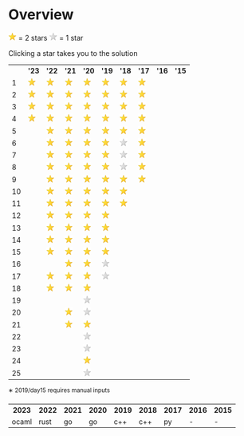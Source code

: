 # Overview

<img src="goldstar.png" width=16 height=16> = 2 stars
<img src="silverstar.png" width=16 height=16> = 1 star

Clicking a star takes you to the solution

<table>
 <tr>
  <th></th>
  <th>'23</th>
  <th>'22</th>
  <th>'21</th>
  <th>'20</th>
  <th>'19</th>
  <th>'18</th>
  <th>'17</th>
  <th>'16</th>
  <th>'15</th>
 </tr>
 <tr>
  <td>1</td>
  <td><a href=2023/day01><img src="goldstar.png" width=16 height=16></a></td>
  <td><a href=2022/day01><img src="goldstar.png" width=16 height=16></a></td>
  <td><a href=2021/day01><img src="goldstar.png" width=16 height=16></a></td>
  <td><a href=2020/day01><img src="goldstar.png" width=16 height=16></a></td>
  <td><a href=2019/day01><img src="goldstar.png" width=16 height=16></a></td>
  <td><a href=2018/day01><img src="goldstar.png" width=16 height=16></a></td>
  <td><a href=2017/day01><img src="goldstar.png" width=16 height=16></a></td>
  <td></td>
  <td></td>
 </tr>
 <tr>
  <td>2</td>
  <td><a href=2023/day02><img src="goldstar.png" width=16 height=16></a></td>
  <td><a href=2022/day02><img src="goldstar.png" width=16 height=16></a></td>
  <td><a href=2021/day02><img src="goldstar.png" width=16 height=16></a></td>
  <td><a href=2020/day02><img src="goldstar.png" width=16 height=16></a></td>
  <td><a href=2019/day02><img src="goldstar.png" width=16 height=16></a></td>
  <td><a href=2018/day02><img src="goldstar.png" width=16 height=16></a></td>
  <td><a href=2017/day02><img src="goldstar.png" width=16 height=16></a></td>
  <td></td>
  <td></td>
 </tr>
 <tr>
  <td>3</td>
  <td><a href=2023/day03><img src="goldstar.png" width=16 height=16></a></td>
  <td><a href=2022/day03><img src="goldstar.png" width=16 height=16></a></td>
  <td><a href=2021/day03><img src="goldstar.png" width=16 height=16></a></td>
  <td><a href=2020/day03><img src="goldstar.png" width=16 height=16></a></td>
  <td><a href=2019/day03><img src="goldstar.png" width=16 height=16></a></td>
  <td><a href=2018/day03><img src="goldstar.png" width=16 height=16></a></td>
  <td><a href=2017/day03><img src="goldstar.png" width=16 height=16></a></td>
  <td></td>
  <td></td>
 </tr>
 <tr>
  <td>4</td>
  <td><a href=2023/day04><img src="goldstar.png" width=16 height=16></a></td>
  <td><a href=2022/day04><img src="goldstar.png" width=16 height=16></a></td>
  <td><a href=2021/day04><img src="goldstar.png" width=16 height=16></a></td>
  <td><a href=2020/day04><img src="goldstar.png" width=16 height=16></a></td>
  <td><a href=2019/day04><img src="goldstar.png" width=16 height=16></a></td>
  <td><a href=2018/day04><img src="goldstar.png" width=16 height=16></a></td>
  <td><a href=2017/day04><img src="goldstar.png" width=16 height=16></a></td>
  <td></td>
  <td></td>
 </tr>
 <tr>
  <td>5</td>
  <td></td>
  <td><a href=2022/day05><img src="goldstar.png" width=16 height=16></a></td>
  <td><a href=2021/day05><img src="goldstar.png" width=16 height=16></a></td>
  <td><a href=2020/day05><img src="goldstar.png" width=16 height=16></a></td>
  <td><a href=2019/day05><img src="goldstar.png" width=16 height=16></a></td>
  <td><a href=2018/day05><img src="goldstar.png" width=16 height=16></a></td>
  <td><a href=2017/day05><img src="goldstar.png" width=16 height=16></a></td>
  <td></td>
  <td></td>
 </tr>
 <tr>
  <td>6</td>
  <td></td>
  <td><a href=2022/day06><img src="goldstar.png" width=16 height=16></a></td>
  <td><a href=2021/day06><img src="goldstar.png" width=16 height=16></a></td>
  <td><a href=2020/day06><img src="goldstar.png" width=16 height=16></a></td>
  <td><a href=2019/day06><img src="goldstar.png" width=16 height=16></a></td>
  <td><a href=2018/day06><img src="silverstar.png" width=16 height=16></a></td>
  <td><a href=2017/day06><img src="goldstar.png" width=16 height=16></a></td>
  <td></td>
  <td></td>
 </tr>
 <tr>
  <td>7</td>
  <td></td>
  <td><a href=2022/day07><img src="goldstar.png" width=16 height=16></a></td>
  <td><a href=2021/day07><img src="goldstar.png" width=16 height=16></a></td>
  <td><a href=2020/day07><img src="goldstar.png" width=16 height=16></a></td>
  <td><a href=2019/day07><img src="goldstar.png" width=16 height=16></a></td>
  <td><a href=2018/day07><img src="silverstar.png" width=16 height=16></a></td>
  <td><a href=2017/day07><img src="goldstar.png" width=16 height=16></a></td>
  <td></td>
  <td></td>
 </tr>
 <tr>
  <td>8</td>
  <td></td>
  <td><a href=2022/day08><img src="goldstar.png" width=16 height=16></a></td>
  <td><a href=2021/day08><img src="goldstar.png" width=16 height=16></a></td>
  <td><a href=2020/day08><img src="goldstar.png" width=16 height=16></a></td>
  <td><a href=2019/day08><img src="goldstar.png" width=16 height=16></a></td>
  <td><a href=2018/day08><img src="silverstar.png" width=16 height=16></a></td>
  <td><a href=2017/day08><img src="goldstar.png" width=16 height=16></a></td>
  <td></td>
  <td></td>
 </tr>
 <tr>
  <td>9</td>
  <td></td>
  <td><a href=2022/day09><img src="goldstar.png" width=16 height=16></a></td>
  <td><a href=2021/day09><img src="goldstar.png" width=16 height=16></a></td>
  <td><a href=2020/day09><img src="goldstar.png" width=16 height=16></a></td>
  <td><a href=2019/day09><img src="goldstar.png" width=16 height=16></a></td>
  <td><a href=2018/day09><img src="goldstar.png" width=16 height=16></a></td>
  <td><a href=2017/day09><img src="goldstar.png" width=16 height=16></a></td>
  <td></td>
  <td></td>
 </tr>
 <tr>
  <td>10</td>
  <td></td>
  <td><a href=2022/day10><img src="goldstar.png" width=16 height=16></a></td>
  <td><a href=2021/day10><img src="goldstar.png" width=16 height=16></a></td>
  <td><a href=2020/day10><img src="goldstar.png" width=16 height=16></a></td>
  <td><a href=2019/day10><img src="goldstar.png" width=16 height=16></a></td>
  <td><a href=2018/day10><img src="goldstar.png" width=16 height=16></a></td>
  <td></td>
  <td></td>
  <td></td>
 </tr>
 <tr>
  <td>11</td>
  <td></td>
  <td><a href=2022/day11><img src="goldstar.png" width=16 height=16></a></td>
  <td><a href=2021/day11><img src="goldstar.png" width=16 height=16></a></td>
  <td><a href=2020/day11><img src="goldstar.png" width=16 height=16></a></td>
  <td><a href=2019/day11><img src="goldstar.png" width=16 height=16></a></td>
  <td><a href=2018/day11><img src="goldstar.png" width=16 height=16></a></td>
  <td></td>
  <td></td>
  <td></td>
 </tr>
 <tr>
  <td>12</td>
  <td></td>
  <td><a href=2022/day12><img src="goldstar.png" width=16 height=16></a></td>
  <td><a href=2021/day12><img src="goldstar.png" width=16 height=16></a></td>
  <td><a href=2020/day12><img src="goldstar.png" width=16 height=16></a></td>
  <td><a href=2019/day12><img src="goldstar.png" width=16 height=16></a></td>
  <td></td>
  <td></td>
  <td></td>
  <td></td>
 </tr>
 <tr>
  <td>13</td>
  <td></td>
  <td><a href=2022/day13><img src="goldstar.png" width=16 height=16></a></td>
  <td><a href=2021/day13><img src="goldstar.png" width=16 height=16></a></td>
  <td><a href=2020/day13><img src="goldstar.png" width=16 height=16></a></td>
  <td><a href=2019/day13><img src="goldstar.png" width=16 height=16></a></td>
  <td></td>
  <td></td>
  <td></td>
  <td></td>
 </tr>
 <tr>
  <td>14</td>
  <td></td>
  <td><a href=2022/day14><img src="goldstar.png" width=16 height=16></a></td>
  <td><a href=2021/day14><img src="goldstar.png" width=16 height=16></a></td>
  <td><a href=2020/day14><img src="goldstar.png" width=16 height=16></a></td>
  <td><a href=2019/day14><img src="goldstar.png" width=16 height=16></a></td>
  <td></td>
  <td></td>
  <td></td>
  <td></td>
 </tr>
 <tr>
  <td>15</td>
  <td></td>
  <td><a href=2022/day15><img src="goldstar.png" width=16 height=16></a></td>
  <td><a href=2021/day15><img src="goldstar.png" width=16 height=16></a></td>
  <td><a href=2020/day15><img src="goldstar.png" width=16 height=16></a></td>
  <td><a href=2019/day15><img src="goldstar.png" width=16 height=16></a></td>
  <td></td>
  <td></td>
  <td></td>
  <td></td>
 </tr>
 <tr>
  <td>16</td>
  <td></td>
  <td></td>
  <td><a href=2021/day16><img src="goldstar.png" width=16 height=16></a></td>
  <td><a href=2020/day16><img src="goldstar.png" width=16 height=16></a></td>
  <td><a href=2019/day16><img src="silverstar.png" width=16 height=16></a></td>
  <td></td>
  <td></td>
  <td></td>
  <td></td>
 </tr>
 <tr>
  <td>17</td>
  <td></td>
  <td><a href=2022/day17><img src="goldstar.png" width=16 height=16></a></td>
  <td><a href=2021/day17><img src="goldstar.png" width=16 height=16></a></td>
  <td><a href=2020/day17><img src="goldstar.png" width=16 height=16></a></td>
  <td><a href=2019/day17><img src="silverstar.png" width=16 height=16></a></td>
  <td></td>
  <td></td>
  <td></td>
  <td></td>
 </tr>
 <tr>
  <td>18</td>
  <td></td>
  <td><a href=2022/day18><img src="goldstar.png" width=16 height=16></a></td>
  <td><a href=2021/day18><img src="goldstar.png" width=16 height=16></a></td>
  <td><a href=2020/day18><img src="goldstar.png" width=16 height=16></a></td>
  <td></td>
  <td></td>
  <td></td>
  <td></td>
  <td></td>
 </tr>
 <tr>
  <td>19</td>
  <td></td>
  <td></td>
  <td></td>
  <td><a href=2020/day19><img src="silverstar.png" width=16 height=16></a></td>
  <td></td>
  <td></td>
  <td></td>
  <td></td>
  <td></td>
 </tr>
 <tr>
  <td>20</td>
  <td></td>
  <td></td>
  <td><a href=2021/day20><img src="goldstar.png" width=16 height=16></a></td>
  <td><a href=2020/day20><img src="silverstar.png" width=16 height=16></a></td>
  <td></td>
  <td></td>
  <td></td>
  <td></td>
  <td></td>
 </tr>
 <tr>
  <td>21</td>
  <td></td>
  <td></td>
  <td><a href=2021/day21><img src="goldstar.png" width=16 height=16></a></td>
  <td><a href=2020/day21><img src="goldstar.png" width=16 height=16></a></td>
  <td></td>
  <td></td>
  <td></td>
  <td></td>
  <td></td>
 </tr>
 <tr>
  <td>22</td>
  <td></td>
  <td></td>
  <td></td>
  <td><a href=2020/day22><img src="silverstar.png" width=16 height=16></a></td>
  <td></td>
  <td></td>
  <td></td>
  <td></td>
  <td></td>
 </tr>
 <tr>
  <td>23</td>
  <td></td>
  <td></td>
  <td></td>
  <td><a href=2020/day23><img src="silverstar.png" width=16 height=16></a></td>
  <td></td>
  <td></td>
  <td></td>
  <td></td>
  <td></td>
 </tr>
 <tr>
  <td>24</td>
  <td></td>
  <td></td>
  <td></td>
  <td><a href=2020/day24><img src="goldstar.png" width=16 height=16></a></td>
  <td></td>
  <td></td>
  <td></td>
  <td></td>
  <td></td>
 </tr>
 <tr>
  <td>25</td>
  <td></td>
  <td></td>
  <td></td>
  <td><a href=2020/day25><img src="silverstar.png" width=16 height=16></a></td>
  <td></td>
  <td></td>
  <td></td>
  <td></td>
  <td></td>
 </tr>
</table>

<sup>∗ 2019/day15 requires manual inputs</sup>

<table>
 <tr>
  <th>2023</th>
  <th>2022</th>
  <th>2021</th>
  <th>2020</th>
  <th>2019</th>
  <th>2018</th>
  <th>2017</th>
  <th>2016</th>
  <th>2015</th>
 </tr>
 <tr>
  <td>ocaml</td>
  <td>rust</td>
  <td>go</td>
  <td>go</td>
  <td>c++</td>
  <td>c++</td>
  <td>py</td>
  <td>-</td>
  <td>-</td>
 </tr>
</table>
